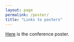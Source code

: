 ```yaml
---
layout: page
permalink: /poster/
title: "Links to posters"
---
```


[Here](/images/HoTT-2019-poster.pdf) is the conference poster.